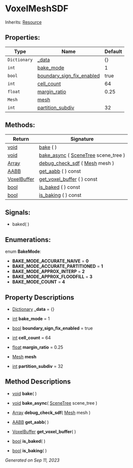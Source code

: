 # VoxelMeshSDF

Inherits: [Resource](https://docs.godotengine.org/en/stable/classes/class_resource.html)



## Properties: 


Type          | Name                                                       | Default 
------------- | ---------------------------------------------------------- | --------
`Dictionary`  | [_data](#i__data)                                          | {}      
`int`         | [bake_mode](#i_bake_mode)                                  | 1       
`bool`        | [boundary_sign_fix_enabled](#i_boundary_sign_fix_enabled)  | true    
`int`         | [cell_count](#i_cell_count)                                | 64      
`float`       | [margin_ratio](#i_margin_ratio)                            | 0.25    
`Mesh`        | [mesh](#i_mesh)                                            |         
`int`         | [partition_subdiv](#i_partition_subdiv)                    | 32      
<p></p>

## Methods: 


Return                                                                    | Signature                                                                                                                    
------------------------------------------------------------------------- | -----------------------------------------------------------------------------------------------------------------------------
[void](#)                                                                 | [bake](#i_bake) ( )                                                                                                          
[void](#)                                                                 | [bake_async](#i_bake_async) ( [SceneTree](https://docs.godotengine.org/en/stable/classes/class_scenetree.html) scene_tree )  
[Array](https://docs.godotengine.org/en/stable/classes/class_array.html)  | [debug_check_sdf](#i_debug_check_sdf) ( [Mesh](https://docs.godotengine.org/en/stable/classes/class_mesh.html) mesh )        
[AABB](https://docs.godotengine.org/en/stable/classes/class_aabb.html)    | [get_aabb](#i_get_aabb) ( ) const                                                                                            
[VoxelBuffer](VoxelBuffer.md)                                             | [get_voxel_buffer](#i_get_voxel_buffer) ( ) const                                                                            
[bool](https://docs.godotengine.org/en/stable/classes/class_bool.html)    | [is_baked](#i_is_baked) ( ) const                                                                                            
[bool](https://docs.godotengine.org/en/stable/classes/class_bool.html)    | [is_baking](#i_is_baking) ( ) const                                                                                          
<p></p>

## Signals: 

- baked( ) 

## Enumerations: 

enum **BakeMode**: 

- **BAKE_MODE_ACCURATE_NAIVE** = **0**
- **BAKE_MODE_ACCURATE_PARTITIONED** = **1**
- **BAKE_MODE_APPROX_INTERP** = **2**
- **BAKE_MODE_APPROX_FLOODFILL** = **3**
- **BAKE_MODE_COUNT** = **4**


## Property Descriptions

- [Dictionary](https://docs.godotengine.org/en/stable/classes/class_dictionary.html)<span id="i__data"></span> **_data** = {}


- [int](https://docs.godotengine.org/en/stable/classes/class_int.html)<span id="i_bake_mode"></span> **bake_mode** = 1


- [bool](https://docs.godotengine.org/en/stable/classes/class_bool.html)<span id="i_boundary_sign_fix_enabled"></span> **boundary_sign_fix_enabled** = true


- [int](https://docs.godotengine.org/en/stable/classes/class_int.html)<span id="i_cell_count"></span> **cell_count** = 64


- [float](https://docs.godotengine.org/en/stable/classes/class_float.html)<span id="i_margin_ratio"></span> **margin_ratio** = 0.25


- [Mesh](https://docs.godotengine.org/en/stable/classes/class_mesh.html)<span id="i_mesh"></span> **mesh**


- [int](https://docs.godotengine.org/en/stable/classes/class_int.html)<span id="i_partition_subdiv"></span> **partition_subdiv** = 32


## Method Descriptions

- [void](#)<span id="i_bake"></span> **bake**( ) 


- [void](#)<span id="i_bake_async"></span> **bake_async**( [SceneTree](https://docs.godotengine.org/en/stable/classes/class_scenetree.html) scene_tree ) 


- [Array](https://docs.godotengine.org/en/stable/classes/class_array.html)<span id="i_debug_check_sdf"></span> **debug_check_sdf**( [Mesh](https://docs.godotengine.org/en/stable/classes/class_mesh.html) mesh ) 


- [AABB](https://docs.godotengine.org/en/stable/classes/class_aabb.html)<span id="i_get_aabb"></span> **get_aabb**( ) 


- [VoxelBuffer](VoxelBuffer.md)<span id="i_get_voxel_buffer"></span> **get_voxel_buffer**( ) 


- [bool](https://docs.godotengine.org/en/stable/classes/class_bool.html)<span id="i_is_baked"></span> **is_baked**( ) 


- [bool](https://docs.godotengine.org/en/stable/classes/class_bool.html)<span id="i_is_baking"></span> **is_baking**( ) 


_Generated on Sep 11, 2023_
